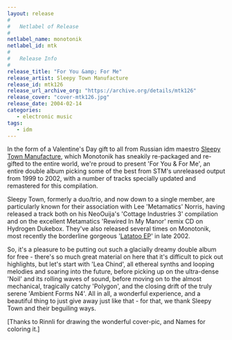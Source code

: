 ```yaml
---
layout: release
#
#   Netlabel of Release
#
netlabel_name: monotonik
netlabel_id: mtk
#
#   Release Info
#
release_title: "For You &amp; For Me"
release_artist: Sleepy Town Manufacture
release_id: mtk126
release_url_archive_org: "https://archive.org/details/mtk126"
release_cover: "cover-mtk126.jpg"
release_date: 2004-02-14
categories:
   - electronic music
tags:
   - idm
---
```

In the form of a Valentine's Day gift to all from Russian idm maestro <a href="http://www.stown.org">Sleepy Town Manufacture</a>, which Monotonik has sneakily re-packaged and re-gifted to the entire world, we're proud to present 'For You &amp; For Me', an entire double album picking some of the best from STM's unreleased output from 1999 to 2002, with a number of tracks specially updated and remastered for this compilation.

Sleepy Town, formerly a duo/trio, and now down to a single member, are particularly known for their association with Lee 'Metamatics' Norris, having released a track both on his NeoOuija's 'Cottage Industries 3' compilation and on the excellent Metamatics 'Rewired In My Manor' remix CD on Hydrogen Dukebox. They've also released several times on Monotonik, most recently the borderline gorgeous '<a href="http://www.mono211.com/content/releases/mtkmp94.html">Latatoo EP</a>' in late 2002.

So, it's a pleasure to be putting out such a glacially dreamy double album for free - there's so much great material on here that it's difficult to pick out highlights, but let's start with 'Lea Chind', all ethereal synths and looping melodies and soaring into the future, before picking up on the ultra-dense 'Noil' and its rolling waves of sound, before moving on to the almost mechanical, tragically catchy 'Polygon', and the closing drift of the truly serene 'Ambient Forms N4'. All in all, a wonderful experience, and a beautiful thing to just give away just like that - for that, we thank Sleepy Town and their beguiling ways. 

[Thanks to Rinnli for drawing the wonderful cover-pic, and Names for coloring it.]


